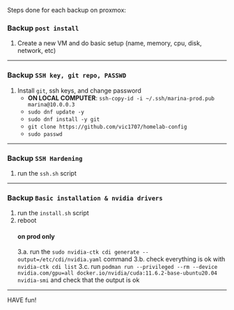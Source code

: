 Steps done for each backup on proxmox:

### Backup `post install`

1. Create a new VM and do basic setup (name, memory, cpu, disk, network, etc)

---

### Backup `SSH key, git repo, PASSWD`

1. Install `git`, ssh keys, and change password
   - **ON LOCAL COMPUTER**: `ssh-copy-id -i ~/.ssh/marina-prod.pub marina@10.0.0.3`
   - `sudo dnf update -y`
   - `sudo dnf install -y git`
   - `git clone https://github.com/vic1707/homelab-config`
   - `sudo passwd`

---

### Backup `SSH Hardening`

1. run the `ssh.sh` script

---

### Backup `Basic installation & nvidia drivers`

1. run the `install.sh` script
2. reboot
   #### on prod only
   3.a. run the `sudo nvidia-ctk cdi generate --output=/etc/cdi/nvidia.yaml` command
   3.b. check everything is ok with `nvidia-ctk cdi list`
   3.c. run `podman run --privileged --rm --device nvidia.com/gpu=all docker.io/nvidia/cuda:11.6.2-base-ubuntu20.04 nvidia-smi` and check that the output is ok

---

HAVE fun!
